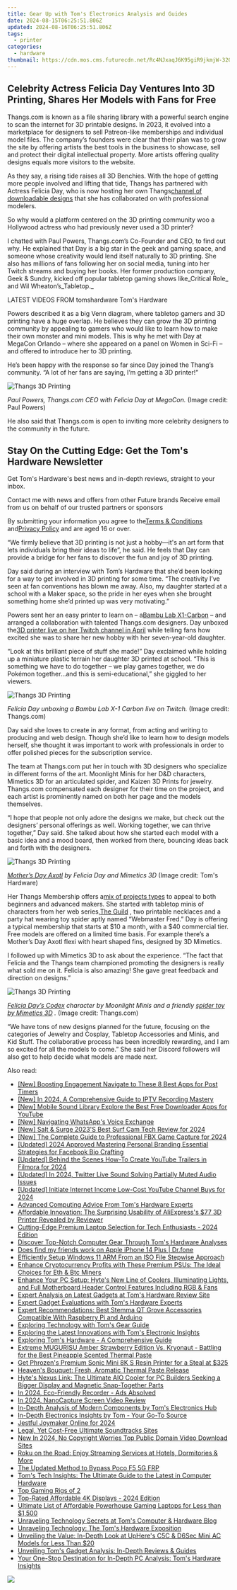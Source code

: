```yaml
---
title: Gear Up with Tom's Electronics Analysis and Guides
date: 2024-08-15T06:25:51.806Z
updated: 2024-08-16T06:25:51.806Z
tags:
  - printer
categories:
  - hardware
thumbnail: https://cdn.mos.cms.futurecdn.net/Rc4NJxaqJ6K95giR9jkmjW-320-80.png
---
```


## Celebrity Actress Felicia Day Ventures Into 3D Printing, Shares Her Models with Fans for Free

Thangs.com is known as a file sharing library with a powerful search engine to scan the internet for 3D printable designs. In 2023, it evolved into a marketplace for designers to sell Patreon-like memberships and individual model files. The company’s founders were clear that their plan was to grow the site by offering artists the best tools in the business to showcase, sell and protect their digital intellectual property. More artists offering quality designs equals more visitors to the website.

 As they say, a rising tide raises all 3D Benchies. With the hope of getting more people involved and lifting that tide, Thangs has partnered with Actress Felicia Day, who is now hosting her own Thangs[channel of downloadable designs](https://thangs.com/designer/FeliciaDay3D) that she has collaborated on with professional modelers.

 So why would a platform centered on the 3D printing community woo a Hollywood actress who had previously never used a 3D printer?

 I chatted with Paul Powers, Thangs.com’s Co-Founder and CEO, to find out why. He explained that Day is a big star in the geek and gaming space, and someone whose creativity would lend itself naturally to 3D printing. She also has millions of fans following her on social media, tuning into her Twitch streams and buying her books. Her former production company, Geek & Sundry, kicked off popular tabletop gaming shows like_Critical Role_ and Wil Wheaton’s_Tabletop._

 LATEST VIDEOS FROM tomshardware Tom's Hardware

 Powers described it as a big Venn diagram, where tabletop gamers and 3D printing have a huge overlap. He believes they can grow the 3D printing community by appealing to gamers who would like to learn how to make their own monster and mini models. This is why he met with Day at MegaCon Orlando – where she appeared on a panel on Women in Sci-Fi – and offered to introduce her to 3D printing.

 He’s been happy with the response so far since Day joined the Thang’s community. “A lot of her fans are saying, I’m getting a 3D printer!”

![Thangs 3D Printing](https://cdn.mos.cms.futurecdn.net/LMFTTiCq2dJxziNxMEwQEb-320-80.png)

_Paul Powers, Thangs.com CEO with Felicia Day at MegaCon._  (Image credit: Paul Powers)

 He also said that Thangs.com is open to inviting more celebrity designers to the community in the future.

## Stay On the Cutting Edge: Get the Tom's Hardware Newsletter

 Get Tom's Hardware's best news and in-depth reviews, straight to your inbox.

 Contact me with news and offers from other Future brands  Receive email from us on behalf of our trusted partners or sponsors

 By submitting your information you agree to the[Terms & Conditions](https://futureplc.com/terms-conditions/) and[Privacy Policy](https://futureplc.com/privacy-policy/) and are aged 16 or over.

 “We firmly believe that 3D printing is not just a hobby—it's an art form that lets individuals bring their ideas to life”, he said. He feels that Day can provide a bridge for her fans to discover the fun and joy of 3D printing.

 Day said during an interview with Tom’s Hardware that she’d been looking for a way to get involved in 3D printing for some time. “The creativity I’ve seen at fan conventions has blown me away. Also, my daughter started at a school with a Maker space, so the pride in her eyes when she brought something home she’d printed up was very motivating.”

 Powers sent her an easy printer to learn on – a[Bambu Lab X1-Carbon](https://www.tomshardware.com/3d-printing/bambu-lab-x1-carbon-3d-printer-review) – and arranged a collaboration with talented Thangs.com designers. Day unboxed the[3D printer live on her Twitch channel in April](https://www.twitch.tv/videos/2113697311) while telling fans how excited she was to share her new hobby with her seven-year-old daughter.

 “Look at this brilliant piece of stuff she made!” Day exclaimed while holding up a miniature plastic terrain her daughter 3D printed at school. “This is something we have to do together – we play games together, we do Pokémon together…and this is semi-educational,” she giggled to her viewers.

![Thangs 3D Printing](https://cdn.mos.cms.futurecdn.net/kQjJoCR4jhsM2WzxyBSmxa-320-80.png)

_Felicia Day unboxing a Bambu Lab X-1 Carbon live on Twitch._  (Image credit: Thangs.com)

 Day said she loves to create in any format, from acting and writing to producing and web design. Though she’d like to learn how to design models herself, she thought it was important to work with professionals in order to offer polished pieces for the subscription service.

 The team at Thangs.com put her in touch with 3D designers who specialize in different forms of the art. Moonlight Minis for her D&D characters, Mimetics 3D for an articulated spider, and Kaizen 3D Prints for jewelry. Thangs.com compensated each designer for their time on the project, and each artist is prominently named on both her page and the models themselves.

 “I hope that people not only adore the designs we make, but check out the designers’ personal offerings as well. Working together, we can thrive together,” Day said. She talked about how she started each model with a basic idea and a mood board, then worked from there, bouncing ideas back and forth with the designers.

![Thangs 3D Printing](https://cdn.mos.cms.futurecdn.net/6Yw5GFhPcYNCBrgTPZXFJc-320-80.jpg)

[_Mother’s Day Axotl_](https://thangs.com/designer/FeliciaDay3D/3d-model/Mother%27s%20Day%20Axotl%20-%20JOIN%20OUR%20LIVESTREAM%20ON%20FRIDAY%21-1060206) _by Felicia Day and Mimetics 3D_  (Image credit: Tom's Hardware)

 Her Thangs Membership offers a[mix of projects types](https://thangs.com/designer/FeliciaDay3D) to appeal to both beginners and advanced makers. She started with tabletop minis of characters from her web series,[The Guild](https://watchtheguild.com/) , two printable necklaces and a party hat wearing toy spider aptly named “Webmaster Fred.” Day is offering a typical membership that starts at $10 a month, with a $40 commercial tier. Free models are offered on a limited time basis. For example there’s a Mother’s Day Axotl flexi with heart shaped fins, designed by 3D Mimetics.

 I followed up with Mimetics 3D to ask about the experience. “The fact that Felicia and the Thangs team championed promoting the designers is really what sold me on it. Felicia is also amazing! She gave great feedback and direction on designs.”

![Thangs 3D Printing](https://cdn.mos.cms.futurecdn.net/3r6WdwrthZF58gC4i5ry8c-320-80.jpg)

[_Felicia Day’s Codex_](https://thangs.com/designer/FeliciaDay3D/3d-model/Codex%20from%20%22The%20Guild%22-1052574) _character by Moonlight Minis and a friendly_ [_spider toy by Mimetics 3D_](https://thangs.com/designer/FeliciaDay3D/3d-model/Articulated%20Toy%20Spider-1052521) _._  (Image credit: Thangs.com)

 “We have tons of new designs planned for the future, focusing on the categories of Jewelry and Cosplay, Tabletop Accessories and Minis, and Kid Stuff. The collaborative process has been incredibly rewarding, and I am so excited for all the models to come.” She said her Discord followers will also get to help decide what models are made next.


<ins class="adsbygoogle"
     style="display:block"
     data-ad-format="autorelaxed"
     data-ad-client="ca-pub-7571918770474297"
     data-ad-slot="1223367746"></ins>



<ins class="adsbygoogle"
     style="display:block"
     data-ad-client="ca-pub-7571918770474297"
     data-ad-slot="8358498916"
     data-ad-format="auto"
     data-full-width-responsive="true"></ins>

<span class="atpl-alsoreadstyle">Also read:</span>
<div><ul>
<li><a href="https://instagram-video-files.techidaily.com/new-boosting-engagement-navigate-to-these-8-best-apps-for-post-timers/"><u>[New] Boosting Engagement  Navigate to These 8 Best Apps for Post Timers</u></a></li>
<li><a href="https://video-capture.techidaily.com/new-in-2024-a-comprehensive-guide-to-iptv-recording-mastery/"><u>[New] In 2024, A Comprehensive Guide to IPTV Recording Mastery</u></a></li>
<li><a href="https://youtube-blog.techidaily.com/obile-sound-library-explore-the-best-free-downloader-apps-for-youtube/"><u>[New] Mobile Sound Library  Explore the Best Free Downloader Apps for YouTube</u></a></li>
<li><a href="https://extra-support.techidaily.com/new-navigating-whatsapps-voice-exchange/"><u>[New] Navigating WhatsApp's Voice Exchange</u></a></li>
<li><a href="https://vp-tips.techidaily.com/new-salt-and-surge-2023s-best-surf-cam-tech-review-for-2024/"><u>[New] Salt & Surge  2023'S Best Surf Cam Tech Review for 2024</u></a></li>
<li><a href="https://screen-video-capture.techidaily.com/new-the-complete-guide-to-professional-fbx-game-capture-for-2024/"><u>[New] The Complete Guide to Professional FBX Game Capture for 2024</u></a></li>
<li><a href="https://facebook-video-recording.techidaily.com/updated-2024-approved-mastering-personal-branding-essential-strategies-for-facebook-bio-crafting/"><u>[Updated] 2024 Approved  Mastering Personal Branding  Essential Strategies for Facebook Bio Crafting</u></a></li>
<li><a href="https://youtube-blog.techidaily.com/ed-behind-the-scenes-how-to-create-youtube-trailers-in-filmora-for-2024/"><u>[Updated] Behind the Scenes  How-To Create YouTube Trailers in Filmora for 2024</u></a></li>
<li><a href="https://facebook-video-content.techidaily.com/updated-in-2024-twitter-live-sound-solving-partially-muted-audio-issues/"><u>[Updated] In 2024, Twitter Live Sound  Solving Partially Muted Audio Issues</u></a></li>
<li><a href="https://youtube-blog.techidaily.com/ed-initiate-internet-income-low-cost-youtube-channel-buys-for-2024/"><u>[Updated] Initiate Internet Income  Low-Cost YouTube Channel Buys for 2024</u></a></li>
<li><a href="https://hardware-tips.techidaily.com/advanced-computing-advice-from-toms-hardware-experts/"><u>Advanced Computing Advice From Tom's Hardware Experts</u></a></li>
<li><a href="https://hardware-tips.techidaily.com/affordable-innovation-the-surprising-usability-of-aliexpresss-77-3d-printer-revealed-by-reviewer/"><u>Affordable Innovation: The Surprising Usability of AliExpress's $77 3D Printer Revealed by Reviewer</u></a></li>
<li><a href="https://hardware-tips.techidaily.com/cutting-edge-premium-laptop-selection-for-tech-enthusiasts-2024-edition/"><u>Cutting-Edge Premium Laptop Selection for Tech Enthusiasts - 2024 Edition</u></a></li>
<li><a href="https://hardware-tips.techidaily.com/discover-top-notch-computer-gear-through-toms-hardware-analyses/"><u>Discover Top-Notch Computer Gear Through Tom's Hardware Analyses</u></a></li>
<li><a href="https://location-social.techidaily.com/does-find-my-friends-work-on-apple-iphone-14-plus-drfone-by-drfone-virtual-ios/"><u>Does find my friends work on Apple iPhone 14 Plus | Dr.fone</u></a></li>
<li><a href="https://win11-tips.techidaily.com/efficiently-setup-windows-11-arm-from-an-iso-file-stepwise-approach/"><u>Efficiently Setup Windows 11 ARM From an ISO File Stepwise Approach</u></a></li>
<li><a href="https://hardware-tips.techidaily.com/enhance-cryptocurrency-profits-with-these-premium-psus-the-ideal-choices-for-eth-and-btc-miners/"><u>Enhance Cryptocurrency Profits with These Premium PSUs: The Ideal Choices for Eth & Btc Miners</u></a></li>
<li><a href="https://hardware-tips.techidaily.com/enhance-your-pc-setup-hytes-new-line-of-coolers-illuminating-lights-and-full-motherboard-header-control-features-including-rgb-and-fans/"><u>Enhance Your PC Setup: Hyte's New Line of Coolers, Illuminating Lights, and Full Motherboard Header Control Features Including RGB & Fans</u></a></li>
<li><a href="https://hardware-tips.techidaily.com/expert-analysis-on-latest-gadgets-at-toms-hardware-review-site/"><u>Expert Analysis on Latest Gadgets at Tom's Hardware Review Site</u></a></li>
<li><a href="https://hardware-tips.techidaily.com/expert-gadget-evaluations-with-toms-hardware-experts/"><u>Expert Gadget Evaluations with Tom's Hardware Experts</u></a></li>
<li><a href="https://hardware-tips.techidaily.com/expert-recommendations-best-stemma-qt-grove-accessories-compatible-with-raspberry-pi-and-arduino/"><u>Expert Recommendations: Best Stemma QT Grove Accessories Compatible With Raspberry Pi and Arduino</u></a></li>
<li><a href="https://hardware-tips.techidaily.com/exploring-technology-with-toms-gear-guide/"><u>Exploring Technology with Tom's Gear Guide</u></a></li>
<li><a href="https://hardware-tips.techidaily.com/exploring-the-latest-innovations-with-toms-electronic-insights/"><u>Exploring the Latest Innovations with Tom's Electronic Insights</u></a></li>
<li><a href="https://hardware-tips.techidaily.com/exploring-toms-hardware-a-comprehensive-guide/"><u>Exploring Tom's Hardware - A Comprehensive Guide</u></a></li>
<li><a href="https://hardware-tips.techidaily.com/extreme-mugurisu-amber-strawberry-edition-vs-kryonaut-battling-for-the-best-pineapple-scented-thermal-paste/"><u>Extreme MUGURISU Amber Strawberry Edition Vs. Kryonaut - Battling for the Best Pineapple Scented Thermal Paste</u></a></li>
<li><a href="https://hardware-tips.techidaily.com/get-phrozens-premium-sonic-mini-8k-s-resin-printer-for-a-steal-at-325/"><u>Get Phrozen's Premium Sonic Mini 8K S Resin Printer for a Steal at $325</u></a></li>
<li><a href="https://hardware-tips.techidaily.com/heavens-bouquet-fresh-aromatic-thermal-paste-release/"><u>Heaven's Bouquet: Fresh, Aromatic Thermal Paste Release</u></a></li>
<li><a href="https://hardware-tips.techidaily.com/1723175687793-hytes-nexus-link-the-ultimate-aio-cooler-for-pc-builders-seeking-a-bigger-display-and-magnetic-snap-together-parts/"><u>Hyte's Nexus Link: The Ultimate AIO Cooler for PC Builders Seeking a Bigger Display and Magnetic Snap-Together Parts</u></a></li>
<li><a href="https://visual-screen-recording.techidaily.com/in-2024-eco-friendly-recorder-ads-absolved/"><u>In 2024, Eco-Friendly Recorder - Ads Absolved</u></a></li>
<li><a href="https://digital-screen-recording.techidaily.com/in-2024-nanocapture-screen-video-review/"><u>In 2024, NanoCapture  Screen Video Review</u></a></li>
<li><a href="https://hardware-tips.techidaily.com/in-depth-analysis-of-modern-components-by-toms-electronics-hub/"><u>In-Depth Analysis of Modern Components by Tom's Electronics Hub</u></a></li>
<li><a href="https://hardware-tips.techidaily.com/in-depth-electronics-insights-by-tom-your-go-to-source/"><u>In-Depth Electronics Insights by Tom - Your Go-To Source</u></a></li>
<li><a href="https://extra-support.techidaily.com/jestful-joymaker-online-for-2024/"><u>Jestful Joymaker Online for 2024</u></a></li>
<li><a href="https://extra-tips.techidaily.com/legal-yet-cost-free-ultimate-soundtracks-sites/"><u>Legal, Yet Cost-Free  Ultimate Soundtracks Sites</u></a></li>
<li><a href="https://ai-video-apps.techidaily.com/new-in-2024-no-copyright-worries-top-public-domain-video-download-sites/"><u>New In 2024, No Copyright Worries Top Public Domain Video Download Sites</u></a></li>
<li><a href="https://technical-tips.techidaily.com/roku-on-the-road-enjoy-streaming-services-at-hotels-dormitories-and-more/"><u>Roku on the Road: Enjoy Streaming Services at Hotels, Dormitories & More</u></a></li>
<li><a href="https://android-frp.techidaily.com/the-updated-method-to-bypass-poco-f5-5g-frp-by-drfone-android/"><u>The Updated Method to Bypass Poco F5 5G FRP</u></a></li>
<li><a href="https://hardware-tips.techidaily.com/toms-tech-insights-the-ultimate-guide-to-the-latest-in-computer-hardware/"><u>Tom's Tech Insights: The Ultimate Guide to the Latest in Computer Hardware</u></a></li>
<li><a href="https://hardware-tips.techidaily.com/top-gaming-rigs-of-2/"><u>Top Gaming Rigs of 2</u></a></li>
<li><a href="https://hardware-tips.techidaily.com/top-rated-affordable-4k-displays-2024-edition/"><u>Top-Rated Affordable 4K Displays - 2024 Edition</u></a></li>
<li><a href="https://hardware-tips.techidaily.com/ultimate-list-of-affordable-powerhouse-gaming-laptops-for-less-than-1500/"><u>Ultimate List of Affordable Powerhouse Gaming Laptops for Less than $1,500</u></a></li>
<li><a href="https://hardware-tips.techidaily.com/unraveling-technology-secrets-at-toms-computer-and-hardware-blog/"><u>Unraveling Technology Secrets at Tom's Computer & Hardware Blog</u></a></li>
<li><a href="https://hardware-tips.techidaily.com/unraveling-technology-the-toms-hardware-exposition/"><u>Unraveling Technology: The Tom's Hardware Exposition</u></a></li>
<li><a href="https://hardware-tips.techidaily.com/unveiling-the-value-in-depth-look-at-upheres-c5c-and-d6sec-mini-ac-models-for-less-than-20/"><u>Unveiling the Value: In-Depth Look at UpHere's C5C & D6Sec Mini AC Models for Less Than $20</u></a></li>
<li><a href="https://hardware-tips.techidaily.com/unveiling-toms-gadget-analysis-in-depth-reviews-and-guides/"><u>Unveiling Tom's Gadget Analysis: In-Depth Reviews & Guides</u></a></li>
<li><a href="https://hardware-tips.techidaily.com/your-one-stop-destination-for-in-depth-pc-analysis-toms-hardware-insights/"><u>Your One-Stop Destination for In-Depth PC Analysis: Tom's Hardware Insights</u></a></li>
</ul></div>

<!-- affiliate ads begin -->
<a href="https://shop.mondly.com/affiliate.php?ACCOUNT=ATISTUDI&AFFILIATE=108875&PATH=https%3A%2F%2Fwww.mondly.com%3FAFFILIATE%3D108875%26RESOURCE%3D%2BGeneral%2B970x90%2B"><img src="https://secure.avangate.com/images/merchant/69c418c33ec2e1a4267fa9bb77fa1428/general-970x90.gif" border="0"></a>
<!-- affiliate ads end -->